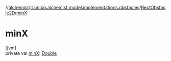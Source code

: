 //[alchemist](../../../index.md)/[it.unibo.alchemist.model.implementations.obstacles](../index.md)/[RectObstacle2D](index.md)/[minX](min-x.md)

# minX

[jvm]\
private val [minX](min-x.md): [Double](https://kotlinlang.org/api/latest/jvm/stdlib/kotlin/-double/index.html)
